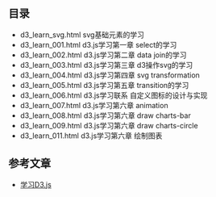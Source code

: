 ## 目录

- d3_learn_svg.html svg基础元素的学习
- d3_learn_001.html d3.js学习第一章 select的学习
- d3_learn_002.html d3.js学习第二章 data join的学习
- d3_learn_003.html d3.js学习第三章 d3操作svg的学习
- d3_learn_004.html d3.js学习第四章 svg transformation 
- d3_learn_005.html d3.js学习第五章 transition的学习
- d3_learn_006.html d3.js学习联系  自定义图标的设计与实现
- d3_learn_007.html d3.js学习第六章 animation
- d3_learn_008.html d3.js学习第六章 draw charts-bar
- d3_learn_009.html d3.js学习第六章 draw charts-circle
- d3_learn_011.html d3.js学习第六章 绘制图表


## 参考文章
- [学习D3.js](https://iowiki.com/d3js/d3js_concepts.html)
